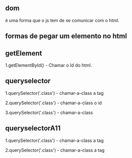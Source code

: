 ## dom

é uma forma que o js tem de se comunicar com o html.

## formas de pegar um elemento no html

## getElement
1.getElementById() - Chamar o Id do html.

## queryselector
1.querySelector('.class')  - chamar-a-class a tag

2.querySelector('.class')  - chamar-a-class o id

3.querySelector('.class')  - chamar-a-class

## queryselectorA11
1.querySelector('.class')  - chamar-a-class a tag

2.querySelector('.class')  - chamar-a-class a tag